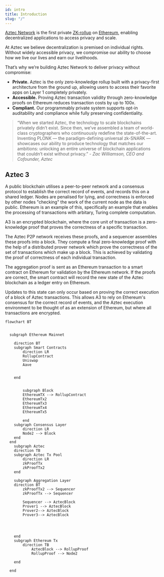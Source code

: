 ```yaml
---
id: intro
title: Introduction
slug: "/"
---
```


[Aztec Network](https://aztec.network/) is the first private [ZK-rollup](https://ethereum.org/en/developers/docs/scaling/zk-rollups/) on [Ethereum](https://ethereum.org/), enabling decentralized applications to access privacy and scale.

At Aztec we believe decentralization is premised on individual rights. Without widely accessible privacy, we compromise our ability to choose how we live our lives and earn our livelihoods.

That’s why we’re building Aztec Network to deliver privacy without compromise:

- **Private.** Aztec is the only zero-knowledge rollup built with a privacy-first architecture from the ground up, allowing users to access their favorite apps on Layer 1 completely privately.
- **Accessible.** Proving Aztec transaction validity through zero-knowledge proofs on Ethereum reduces transaction costs by up to 100x.
- **Compliant.** Our programmably private system supports opt-in auditability and compliance while fully preserving confidentiality.

> “When we started Aztec, the technology to scale blockchains privately didn’t exist. Since then, we’ve assembled a team of world-class cryptographers who continuously redefine the state-of-the-art. Inventing PLONK — the paradigm-defining universal zk-SNARK — showcases our ability to produce technology that matches our ambitions: unlocking an entire universe of blockchain applications that couldn’t exist without privacy.” _- Zac Williamson, CEO and Cofounder, Aztec_

## Aztec 3

A public blockchain utilises a peer-to-peer network and a consensus protocol to establish the correct record of events, and records this on a shared ledger. Nodes are penalised for lying, and correctness is enforced by other nodes "checking" the work of the current node as the data is public. Ethereum is an example of this, specifically an example that enables the processing of transactions with arbitary, Turing complete computation.

A3 is an encrypted blockchain, where the core unit of transaction is a zero-knowledge proof that proves the correctness of a specific transaction.

The Aztec P2P network receives these proofs, and a sequencer assembles these proofs into a block. They compute a final zero-knowledge proof with the help of a distributed prover network which prove the correctness of the set of transactions which make up a block. This is achieved by validating the proof of correctness of each individual transaction.

The aggregation proof is sent as an Ethereum transaction to a smart contract on Ethereum for validation by the Ethereum network. If the proofs are correct, the smart contract will record the new state of the Aztec blockchain as a ledger entry on Ethereum.

Updates to this state can only occur based on proving the correct execution of a block of Aztec transactions. This allows A3 to rely on Ethereum's consensus for the correct record of events, and the Aztec execution environment to be thought of as an extension of Ethereum, but where all transactions are encrypted.

```mermaid
flowchart BT


  subgraph Ethereum Mainnet

  	direction BT
  	subgraph Smart Contracts
		direction LR
		RollupContract
		Uniswap
		Aave


	end


		subgraph Block
		EthereumTX --> RollupContract
		EthereumTx2
		EthereumTx3
		EthereumTx4
		EthereumTx5

		end
    subgraph Consensus Layer
        direction LR
        Node2 --> Block
    end
  end
    subgraph Aztec
  	direction TB
	subgraph Aztec Tx Pool
        direction LR
		zkProofTx
		zkProofTx2
    end

	subgraph Aggregation Layer
	direction BT
		zkProofTx2 --> Sequencer
		zkProofTx --> Sequencer

		Sequencer --> AztecBlock
		Prover1 --> AztecBlock
		Prover2--> AztecBlock
		Prover3--> AztecBlock




    end
	subgraph Ethereum Tx
		direction TB
			AztecBlock --> RollupProof
			RollupProof --> Node2

	end

  end
```
